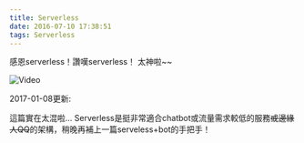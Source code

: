 ```yaml
---
title: Serverless
date: 2016-07-10 17:38:51
tags: Serverless
---
```

感恩serverless！讚嘆serverless！
太神啦~~

<!--more-->
![Video](http://i.imgur.com/8fVDCdt.gif)

2017-01-08更新:

這篇實在太混啦...
Serverless是挺非常適合chatbot或流量需求較低的服務~~或邊緣人QQ~~的架構，稍晚再補上一篇serveless+bot的手把手！
